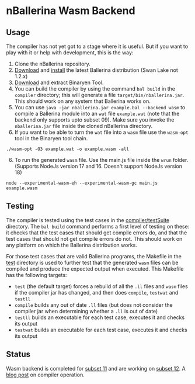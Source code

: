 # nBallerina Wasm Backend
## Usage

The compiler has not yet got to a stage where it is useful. But if you want to play with it or help with development, this is the way:

1. Clone the nBallerina repository.
2. [Download](https://ballerina.io/downloads/) and [install](https://ballerina.io/learn/user-guide/getting-started/installation-options/) the latest Ballerina distribution (Swan Lake not 1.2.x)
3. [Download](https://github.com/WebAssembly/binaryen/releases) and extract Binaryen Tool.
4. You can build the compiler by using the command `bal build` in the `compiler` directory; this will generate a file `target/bin/nballerina.jar`. This should work on any system that Ballerina works on.
4. You can use `java -jar nballerina.jar example.bal --backend wasm` to compile a Ballerina module into an `wat`  file `example.wat` (note that the backend only supports upto subset 09). Make sure you invoke the `nballerina.jar` file inside the cloned nBallerina directory.
5. If you want to be able to turn the `wat` file into a `wasm` file use the `wasm-opt` tool in the Binaryen tool chain.
```
./wasm-opt -O3 example.wat -o example.wasm -all
```
6. To run the generated `wasm` file. Use the main.js file inside the `wrun` folder. (Supports NodeJs version 17 and 16. Doesn't support NodeJs version 18)
```
node --experimental-wasm-eh --experimental-wasm-gc main.js example.wasm
```

## Testing

The compiler is tested using the test cases in the [compiler/testSuite](compiler/testSuite/) directory. The `bal build` command performs a first level of testing on these: it checks that the test cases that should get compile errors do, and that the test cases that should not get compile errors do not. This should work on any platform on which the Ballerina distribution works.

For those test cases that are valid Ballerina programs, the Makefile in the [test](test/) directory is used to further test that the generated `wasm` files can be compiled and produce the expected output when executed. This Makefile has the following targets:

* `test` (the default target) forces a rebuild of all the `.ll` files and `wasm` files if the compiler jar has changed, and then does `compile`, `testwat` and `testll` 
* `compile` builds any out of date `.ll` files (but does not consider the compiler jar when determining whether a `.ll` is out of date)
* `testll` builds an executable for each test case, executes it and checks its output
* `testwat` builds an executable for each test case, executes it and checks its output

## Status

Wasm backend is completed for [subset 11](docs/subset11.md) and are working on [subset 12](docs/subset12.md).
A [blog post](https://poorna.info/posts/wasm-backend/) on compiler operation.
